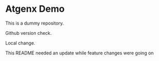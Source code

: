 # Atgenx Demo

This is a dummy repository.

Github version check.

Local change.

This README needed an update while feature changes were going on